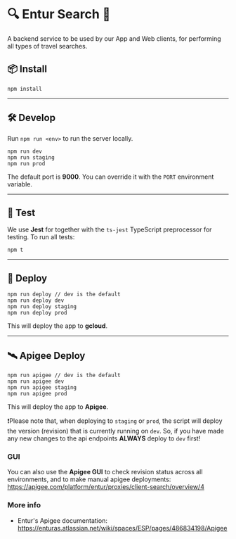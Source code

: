 # 🔍 Entur Search 🔎

A backend service to be used by our App and Web clients, for performing all types of travel searches.

## 📦 Install

```
npm install
```

-----

## 🛠 Develop

Run `npm run <env>` to run the server locally.

```
npm run dev
npm run staging
npm run prod
```

The default port is **9000**. You can override it with the `PORT` environment variable.

-----

## 🚦 Test

We use **Jest** for together with the `ts-jest` TypeScript preprocessor for testing. To run all tests:
```
npm t
```

-----

## 🚢 Deploy

```
npm run deploy // dev is the default
npm run deploy dev
npm run deploy staging
npm run deploy prod
```

This will deploy the app to **gcloud**.

-----

## 🛰 Apigee Deploy

```
npm run apigee // dev is the default
npm run apigee dev
npm run apigee staging
npm run apigee prod
```

This will deploy the app to **Apigee**.

❗Please note that, when deploying to `staging` or `prod`, the script will deploy the version (revision) that is currently running on `dev`. So, if you have made any new changes to the api endpoints **ALWAYS** deploy to `dev` first!

### GUI

You can also use the **Apigee GUI** to check revision status across all environments, and to make manual apigee deployments: https://apigee.com/platform/entur/proxies/client-search/overview/4

### More info
- Entur's Apigee documentation: https://enturas.atlassian.net/wiki/spaces/ESP/pages/486834198/Apigee
